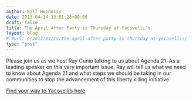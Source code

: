```yaml
---
author: Bill Hennessy
date: 2013-04-14 13:01:28+00:00
draft: false
title: The April After Party is Thursday at Yacovelli’s
layout: blog
# #url: e/2013/04/14/the-april-after-party-is-thursday-at-yacovellis/
type: "post"
---
```


Please join us as we host Ray Cunio talking to us about Agenda 21. As a leading speaker on this very important issue, Ray will tell us what we need to know about Agenda 21 and what steps we should be taking in our communities to stop the advancement of this liberty killing initiative.

[Find your way to Yacovelli’s here](https://www.facebook.com/pages/Yacovellis-Restaurant-Banquet-Center/109034831050?id=109034831050&sk=page_map).
